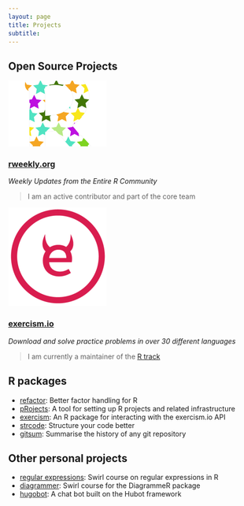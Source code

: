 ```yaml
---
layout: page
title: Projects
subtitle: 
---
```


## Open Source Projects

![rweekly logo](/img/small-imgs/rweekly_logo.png#floatright)

### [rweekly.org](https://rweekly.org/)
*Weekly Updates from the Entire R Community*

> I am an active contributor and part of the core team

![exercism logo](/img/small-imgs/exercism_logo.png#floatright)

### [exercism.io](http://exercism.io)
*Download and solve practice problems in over 30 different languages*

> I am currently a maintainer of the [R track](https://github.com/exercism/xr)

## R packages

- [refactor](/refactor/): Better factor handling for R 
- [pRojects](https://github.com/lockedata/pRojects): A tool for setting up R projects and related infrastructure
- [exercism](/exercism/): An R package for interacting with the exercism.io API
- [strcode](https://lorenzwalthert.github.io/strcode/): Structure your code better
- [gitsum](https://github.com/lorenzwalthert/gitsum): Summarise the history of any git repository

## Other personal projects

- [regular expressions](/Regular_Expressions/): Swirl course on regular expressions in R
- [diagrammer](/DiagrammeR/): Swirl course for the DiagrammeR package
- [hugobot](https://github.com/jonmcalder/hugobot): A chat bot built on the Hubot framework
